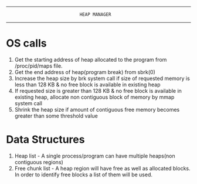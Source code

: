 *******************************************************************************
                                HEAP MANAGER
*******************************************************************************

# OS calls
1. Get the starting address of heap allocated to the program from
   /proc/pid/maps file.
2. Get the end address of heap(program break) from sbrk(0)
3. Increase the heap size by brk system call if size of requested memory is 
   less than 128 KB & no free block is available in existing heap 
4. If requested size is greater than 128 KB & no free block is available in 
   existing heap, allocate non contiguous block of memory by mmap system call
5. Shrink the heap size if amount of contiguous free memory becomes greater
   than some threshold value

# Data Structures 
1. Heap list - A single process/program can have multiple heaps(non contiguous 
               regions)
2. Free chunk list - A heap region will have free as well as allocated blocks.
                     In order to identify free blocks a list of them will be
                     used.

